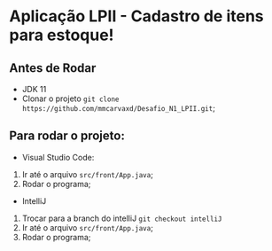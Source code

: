 # Aplicação LPII - Cadastro de itens para estoque!
## Antes de Rodar

 - JDK 11
- Clonar o projeto ```git clone
    https://github.com/mmcarvaxd/Desafio_N1_LPII.git```;
## Para rodar o projeto:

 - Visual Studio Code:
 1. Ir até o arquivo ```src/front/App.java```;
 2. Rodar o programa;
 
 - IntelliJ
 1. Trocar para a branch do intelliJ ```git checkout intelliJ```
 1. Ir até o arquivo ```src/front/App.java```;
 2. Rodar o programa;